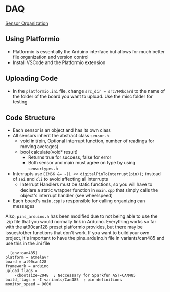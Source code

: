 # DAQ

[Sensor Organization](https://umd0.sharepoint.com/:x:/s/TeamsTerpsRacingEV/Ef79KA5FaFhJh21jqTwfWeUBTny6eTJU5965LJCH_cuU6w?e=4OiMr1)

## Using Platformio
- Platformio is essentially the Arduino interface but allows for much better file organization and version control
- Install VSCode and the Platformio extension


## Uploading Code
- In the ```platformio.ini``` file, change ```src_dir = src/FRboard``` to the name of the folder of the board you want to upload. Use the misc folder for testing

## Code Structure
- Each sensor is an object and has its own class
- All sensors inherit the abstract class ```sensor.h```
  - void init(pin, Optional interrupt function, number of readings for moving averages)
  - bool calculate(void* result)
    - Returns true for success, false for error
    - Both sensor and main must agree on type by using ```sensortypes.h```
- Interrupts use ```EIMSK &= ~(1 << digitalPinToInterrupt(pin));``` instead of ```sei``` and ```cli``` to avoid affecting all interrupts
  - Interrupt Handlers must be static functions, so you will have to declare a static wrapper function in ```main.cpp``` that simply calls the object's interrupt handler (see wheelspeed)
- Each board's ```main.cpp``` is responsible for calling organizing can messages

Also, ```pins_arduino.h``` has been modified due to not being able to use the .zip file that you would normally link in Arduino. Everything works so far with the at90can128 preset platformio provides, but there may be issues/other functions that don't work.
If you want to build your own project, it's important to have the pins_arduino.h file in variants/can485 and use this in the .ini file
```
  [env:can485]
platform = atmelavr
board = at90can128
framework = arduino
upload_flags =
    -xbootsize=2048  ; Neccessary for Sparkfun AST-CAN485
build_flags = -I variants/Can485  ; pin definitions
monitor_speed = 9600
```
